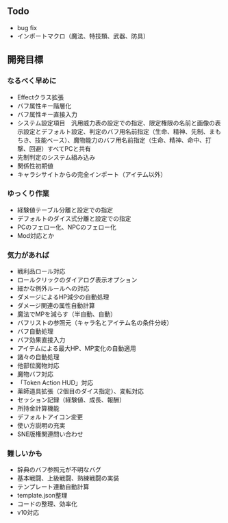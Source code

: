 ## Todo
- bug fix
- インポートマクロ（魔法、特技類、武器、防具）

## 開発目標
### なるべく早めに
- Effectクラス拡張
- バフ属性キー階層化
- バフ属性キー直接入力
- システム設定項目　汎用威力表の設定での指定、限定権限の名前と画像の表示設定とデフォルト設定、判定のバフ用名前指定（生命、精神、先制、まもちき、技能ベース）、魔物能力のバフ用名前指定（生命、精神、命中、打撃、回避）すべてPCと共有
- 先制判定のシステム組み込み
- 関係性初期値
- キャラシサイトからの完全インポート（アイテム以外）
### ゆっくり作業
- 経験値テーブル分離と設定での指定
- デフォルトのダイス式分離と設定での指定
- PCのフェロー化、NPCのフェロー化
- Mod対応とか
### 気力があれば
- 戦利品ロール対応
- ロールクリックのダイアログ表示オプション
- 細かな例外ルールへの対応
- ダメージによるHP減少の自動処理
- ダメージ関連の属性自動計算
- 魔法でMPを減らす（半自動、自動）
- バフリストの参照元（キャラ名とアイテム名の条件分岐）
- バフ自動処理
- バフ効果直接入力
- アイテムによる最大HP、MP変化の自動適用
- 諸々の自動処理
- 他部位魔物対応
- 魔物バフ対応
- 「Token Action HUD」対応
- 薬師道具拡張（2個目のダイス指定）、変転対応
- セッション記録（経験値、成長、報酬）
- 所持金計算機能
- デフォルトアイコン変更
- 使い方説明の充実
- SNE版権関連問い合わせ
### 難しいかも
- 辞典のバフ参照元が不明なバグ
- 基本戦闘、上級戦闘、熟練戦闘の実装
- テンプレート連動自動計算
- template.json整理
- コードの整理、効率化
- v10対応
